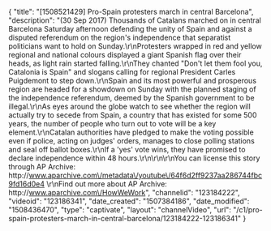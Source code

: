 {
    "title": "[1508521429] Pro-Spain protesters march in central Barcelona",
    "description": "(30 Sep 2017) Thousands of Catalans marched on in central Barcelona Saturday afternoon defending the unity of Spain and against a disputed referendum on the region's independence that separatist politicians want to hold on Sunday.\r\nProtesters wrapped in red and yellow regional and national colours displayed a giant Spanish flag over their heads, as light rain started falling.\r\nThey chanted \"Don't let them fool you, Catalonia is Spain\" and slogans calling for regional President Carles Puigdemont to step down.\r\nSpain and its most powerful and prosperous region are headed for a showdown on Sunday with the planned staging of the independence referendum, deemed by the Spanish government to be illegal.\r\nAs eyes around the globe watch to see whether the region will actually try to secede from Spain, a country that has existed for some 500 years, the number of people who turn out to vote will be a key element.\r\nCatalan authorities have pledged to make the voting possible even if police, acting on judges' orders, manages to close polling stations and seal off ballot boxes.\r\nIf a 'yes' vote wins, they have promised to declare independence within 48 hours.\r\n\r\n\r\nYou can license this story through AP Archive: http:\/\/www.aparchive.com\/metadata\/youtube\/64f6d2ff9237aa286744fbc9fd16d0e4 \r\nFind out more about AP Archive: http:\/\/www.aparchive.com\/HowWeWork",
    "channelid": "123184222",
    "videoid": "123186341",
    "date_created": "1507384186",
    "date_modified": "1508436470",
    "type": "captivate",
    "layout": "channelVideo",
    "url": "\/c1\/pro-spain-protesters-march-in-central-barcelona\/123184222-123186341"
}